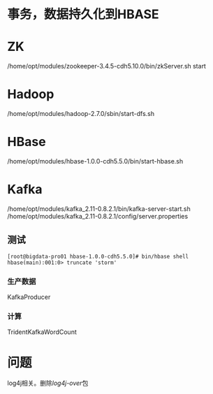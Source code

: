# 事务，数据持久化到HBASE
# ZK
/home/opt/modules/zookeeper-3.4.5-cdh5.10.0/bin/zkServer.sh start
# Hadoop
/home/opt/modules/hadoop-2.7.0/sbin/start-dfs.sh
# HBase
/home/opt/modules/hbase-1.0.0-cdh5.5.0/bin/start-hbase.sh
# Kafka
/home/opt/modules/kafka_2.11-0.8.2.1/bin/kafka-server-start.sh /home/opt/modules/kafka_2.11-0.8.2.1/config/server.properties
## 测试
```
[root@bigdata-pro01 hbase-1.0.0-cdh5.5.0]# bin/hbase shell
hbase(main):001:0> truncate 'storm'
```
### 生产数据
KafkaProducer
### 计算
TridentKafkaWordCount
# 问题
log4j相关。删除*log4j-over*包